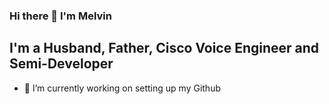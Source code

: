 ### Hi there 👋 I'm Melvin

## I'm a Husband, Father, Cisco Voice Engineer and Semi-Developer

- 🔭 I’m currently working on setting up my Github
<!--
- 🌱 I’m currently learning ...
- 👯 I’m looking to collaborate on ...
- 🤔 I’m looking for help with ...
- ⚡ Fun fact: I love tracking Hurricanes

### Connect with me:

[<img align="left" alt="freshorangecs.com" width="22px" src="https://raw.githubusercontent.com/iconic/open-iconic/master/svg/globe.svg" />][website]
[<img align="left" alt="dougie23fresh | Twitter" width="22px" src="https://cdn.jsdelivr.net/npm/simple-icons@v3/icons/twitter.svg" />][twitter]
[<img align="left" alt="dougie23fresh | LinkedIn" width="22px" src="https://cdn.jsdelivr.net/npm/simple-icons@v3/icons/linkedin.svg" />][linkedin]
[<img align="left" alt="dougie23fresh | Instagram" width="22px" src="https://cdn.jsdelivr.net/npm/simple-icons@v3/icons/instagram.svg" />][instagram]

[website]: https://freshorangecs.com
[twitter]: https://twitter.com/dougie23fresh
[instagram]: https://instagram.com/dougie23fresh
[linkedin]: https://linkedin.com/in/melvindouglas23
-->
